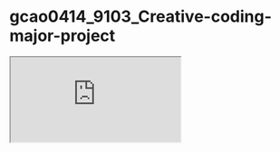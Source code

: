 # gcao0414_9103_Creative-coding-major-project
<iframe src="https://editor.p5js.org/Ash3nVan/full/LhM0uw7sU"></iframe>
